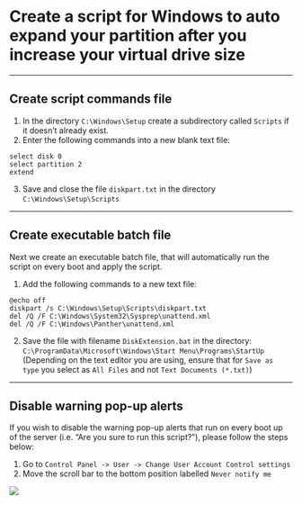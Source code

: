 # Create a script for Windows to auto expand your partition after you increase your virtual drive size

----
## Create script commands file
1. In the directory `C:\Windows\Setup` create a subdirectory called `Scripts` if it doesn’t already exist.
2. Enter the following commands into a new blank text file:
```
select disk 0
select partition 2
extend
```
3. Save and close the file `diskpart.txt` in the directory `C:\Windows\Setup\Scripts`
----
## Create executable batch file
Next we create an executable batch file, that will automatically run the script on every boot and apply the script.
1. Add the following commands to a new text file:
```
@echo off
diskpart /s C:\Windows\Setup\Scripts\diskpart.txt
del /Q /F C:\Windows\System32\Sysprep\unattend.xml
del /Q /F C:\Windows\Panther\unattend.xml
```
2. Save the file with filename `DiskExtension.bat` in the directory: 
`C:\ProgramData\Microsoft\Windows\Start Menu\Programs\StartUp`
(Depending on the text editor you are using, ensure that for `Save as type` you select as `All Files` and not `Text Documents (*.txt)`)
----
## Disable warning pop-up alerts
If you wish to disable the warning pop-up alerts that run on every boot up of the server (i.e. “Are you sure to run this script?”), please follow the steps below:
1. Go to `Control Panel -> User -> Change User Account Control settings`
2. Move the scroll bar to the bottom position labelled `Never notify me`
<img src="https://farm5.staticflickr.com/4283/35524727206_a6827970e5_o.png">
